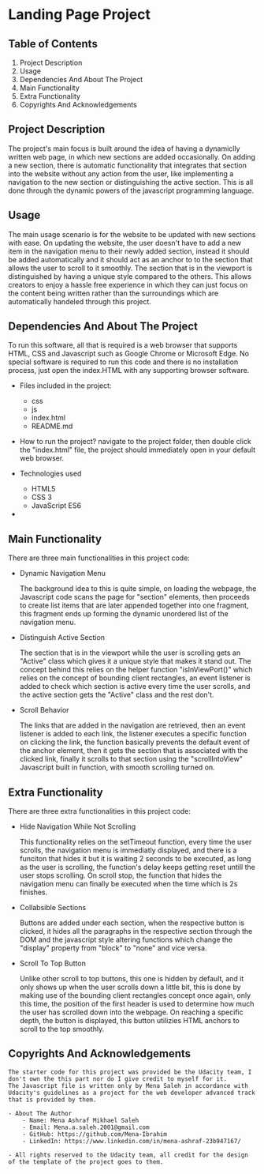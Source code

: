 # Landing Page Project

## Table of Contents

1. Project Description 
2. Usage
3. Dependencies And About The Project
4. Main Functionality
5. Extra Functionality
6. Copyrights And Acknowledgements

## Project Description 

The project's main focus is built around the idea of having a dynamiclly written web page, in which new sections are added occasionally. On adding a new section, there is automatic functionality that integrates that section into the website without any action from the user, like implementing a navigation to the new section or distinguishing the active section. This is all done through the dynamic powers of the javascript programming language.

## Usage

The main usage scenario is for the website to be updated with new sections with ease. On updating the website, the user doesn't have to add a new item in the navigation menu to their newly added section, instead it should be added automatically and it should act as an anchor to to the section that allows the user to scroll to it smoothly. The section that is in the viewport is distinguished by having a unique style compared to the others. This allows creators to enjoy a hassle free experience in which they can just focus on the content being written rather than the surroundings which are automatically handeled through this project.

## Dependencies And About The Project

To run this software, all that is required is a web browser that supports HTML, CSS and Javascript such as Google Chrome or Microsoft Edge.
No special software is required to run this code and there is no installation process, just open the index.HTML with any supporting browser software.



- Files included in the project:

    - css
    - js
    - index.html
    - README.md

- How to run the project?
    navigate to the project folder, then double click the "index.html" file, the project should immediately open in your default web browser.

- Technologies used
    - HTML5
    - CSS 3
    - JavaScript ES6

-


## Main Functionality

There are three main functionalities in this project code:

- Dynamic Navigation Menu
    
    The background idea to this is quite simple, on loading the webpage, the Javascript code scans the page for "section" elements, then proceeds to create list items that are later appended together into one fragment, this fragment ends up forming the dynamic unordered list of the navigation menu.

- Distinguish Active Section

    The section that is in the viewport while the user is scrolling gets an "Active" class which gives it a unique style that makes it stand out. The concept behind this relies on the helper function "isInViewPort()" which relies on the concept of bounding client rectangles, an event listener is added to check which section is active every time the user scrolls, and the active section gets the "Active" class and the rest don't.

- Scroll Behavior
    
    The links that are added in the navigation are retrieved, then an event listener is added to each link, the listener executes a specific function on clicking the link, the function basically prevents the default event of the anchor element, then it gets the section that is associated with the clicked link, finally it scrolls to that section using the "scrollIntoView" Javascript built in function, with smooth scrolling turned on. 

## Extra Functionality

There are three extra functionalities in this project code:

- Hide Navigation While Not Scrolling

    This functionality relies on the setTimeout function, every time the user scrolls, the navigation menu is immediatly displayed, and there is a funciton that hides it but it is waiting 2 seconds to be executed, as long as the user is scrolling, the function's delay keeps getting reset untill the user stops scrolling. On scroll stop, the function that hides the navigation menu can finally be executed when the time which is 2s finishes.

- Collabsible Sections

    Buttons are added under each section, when the respective button is clicked, it hides all the paragraphs in the respective section through the DOM and the javascript style altering functions which change the "display" property from "block" to "none" and vice versa.

- Scroll To Top Button

    Unlike other scroll to top buttons, this one is hidden by default, and it only shows up when the user scrolls down a little bit, this is done by making use of the bounding client rectangles concept once again, only this time, the position of the first header is used to determine how much the user has scrolled down into the webpage. On reaching a specific depth, the button is displayed, this button utilizies HTML anchors to scroll to the top smoothly.


## Copyrights And Acknowledgements

    The starter code for this project was provided be the Udacity team, I don't own the this part nor do I give credit to myself for it.
    The Javascript file is written only by Mena Saleh in accordance with Udacity's guidelines as a project for the web developer advanced track that is provided by them.

    - About The Author
        - Name: Mena Ashraf Mikhael Saleh
        - Email: Mena.a.saleh.2001@gmail.com
        - GitHub: https://github.com/Mena-Ibrahim
        - LinkedIn: https://www.linkedin.com/in/mena-ashraf-23b947167/

    - All rights reserved to the Udacity team, all credit for the design of the template of the project goes to them.

